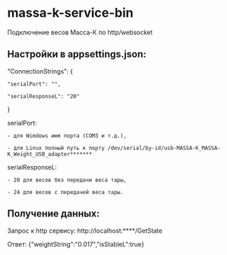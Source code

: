 # massa-k-service-bin
Подключение весов Масса-К по http/websocket


## Настройки в appsettings.json:


  "ConnectionStrings": {
  
    "serialPort": "",
    
    "serialResponseL": "20"
    
  }


  serialPort:
  
    - для Wimdows имя порта (COM3 и т.д.), 
    
    - для Linux полный путь к порту /dev/serial/by-id/usb-MASSA-K_MASSA-K_Weight_USB_adapter*******
    


  serialResponseL:
  
    - 20 для весов без передачи веса тары,
    
    - 24 для весов с передачей веса тары.

## Получение данных:

Запрос к http сервису:
http://localhost:****/GetState


Ответ:
{"weightString":"0.017","isStableL":true}

